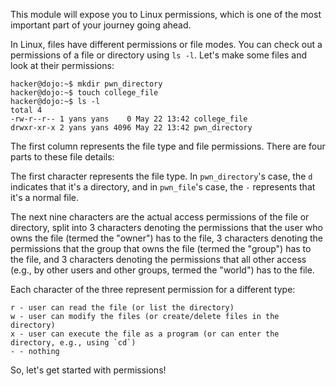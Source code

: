 This module will expose you to Linux permissions, which is one of the most important part of your journey going ahead. 

In Linux, files have different permissions or file modes. You can check out a permissions of a file or directory using `ls -l`.
Let's make some files and look at their permissions:

```console
hacker@dojo:~$ mkdir pwn_directory
hacker@dojo:~$ touch college_file
hacker@dojo:~$ ls -l
total 4
-rw-r--r-- 1 yans yans    0 May 22 13:42 college_file
drwxr-xr-x 2 yans yans 4096 May 22 13:42 pwn_directory
```

The first column represents the file type and file permissions.
There are four parts to these file details:

The first character represents the file type. In `pwn_directory`'s case, the `d` indicates that it's a directory, and in `pwn_file`'s case, the `-` represents that it's a normal file.

The next nine characters are the actual access permissions of the file or directory, split into 3 characters denoting the permissions that the user who owns the file (termed the "owner") has to the file, 3 characters denoting the permissions that the group that owns the file (termed the "group") has to the file, and 3 characters denoting the permissions that all other access (e.g., by other users and other groups, termed the "world") has to the file.

Each character of the three represent permission for a different type:

```
r - user can read the file (or list the directory)
w - user can modify the files (or create/delete files in the directory)
x - user can execute the file as a program (or can enter the directory, e.g., using `cd`)
- - nothing 
```

So, let's get started with permissions!
